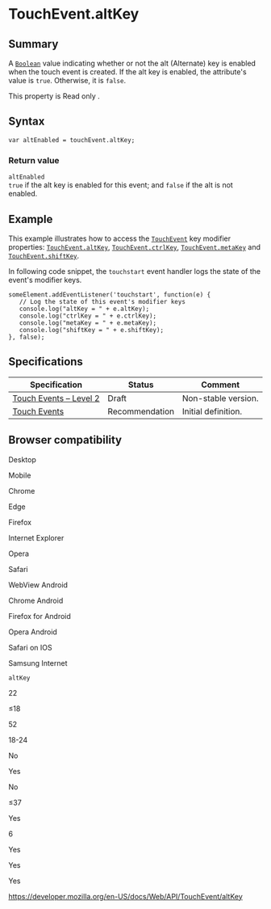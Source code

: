TouchEvent.altKey
=================

Summary
-------

A [`Boolean`](https://developer.mozilla.org/en-US/docs/Web/JavaScript/Reference/Global_Objects/Boolean) value indicating whether or not the alt (Alternate) key is enabled when the touch event is created. If the alt key is enabled, the attribute's value is `true`. Otherwise, it is `false`.

This property is <span class="badge inline readonly">Read only </span>.

Syntax
------

    var altEnabled = touchEvent.altKey;

### Return value

`altEnabled`  
`true` if the alt key is enabled for this event; and `false` if the alt is not enabled.

Example
-------

This example illustrates how to access the [`TouchEvent`](../touchevent) key modifier properties: [`TouchEvent.altKey`](altkey), [`TouchEvent.ctrlKey`](ctrlkey), [`TouchEvent.metaKey`](metakey) and [`TouchEvent.shiftKey`](shiftkey).

In following code snippet, the `touchstart` event handler logs the state of the event's modifier keys.

    someElement.addEventListener('touchstart', function(e) {
       // Log the state of this event's modifier keys
       console.log("altKey = " + e.altKey);
       console.log("ctrlKey = " + e.ctrlKey);
       console.log("metaKey = " + e.metaKey);
       console.log("shiftKey = " + e.shiftKey);
    }, false);

Specifications
--------------

<table><thead><tr class="header"><th>Specification</th><th>Status</th><th>Comment</th></tr></thead><tbody><tr class="odd"><td><a href="https://w3c.github.io/touch-events/#dom-touchevent-altkey">Touch Events – Level 2</a></td><td><span class="spec-draft">Draft</span></td><td>Non-stable version.</td></tr><tr class="even"><td><a href="https://www.w3.org/TR/touch-events/#widl-TouchEvent-altKey">Touch Events</a></td><td><span class="spec-rec">Recommendation</span></td><td>Initial definition.</td></tr></tbody></table>

Browser compatibility
---------------------

Desktop

Mobile

Chrome

Edge

Firefox

Internet Explorer

Opera

Safari

WebView Android

Chrome Android

Firefox for Android

Opera Android

Safari on IOS

Samsung Internet

`altKey`

22

≤18

52

18-24

No

Yes

No

≤37

Yes

6

Yes

Yes

Yes

<a href="https://developer.mozilla.org/en-US/docs/Web/API/TouchEvent/altKey" class="_attribution-link">https://developer.mozilla.org/en-US/docs/Web/API/TouchEvent/altKey</a>
